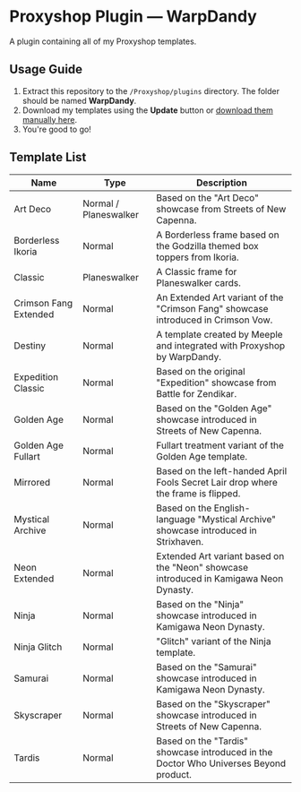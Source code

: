 # Proxyshop Plugin — WarpDandy
A plugin containing all of my Proxyshop templates.

## Usage Guide
1. Extract this repository to the `/Proxyshop/plugins` directory.  The folder should be named **WarpDandy**.
2. Download my templates using the **Update** button or [download them manually here](https://bit.ly/WDTemplates).
3. You're good to go!

##  Template List
| Name                  | Type                  | Description                                                                            |
|-----------------------|-----------------------|----------------------------------------------------------------------------------------|
| Art Deco              | Normal / Planeswalker | Based on the "Art Deco" showcase from Streets of New Capenna.                          |
| Borderless Ikoria     | Normal                | A Borderless frame based on the Godzilla themed box toppers from Ikoria.               |
| Classic               | Planeswalker          | A Classic frame for Planeswalker cards.                                                |
| Crimson Fang Extended | Normal                | An Extended Art variant of the "Crimson Fang" showcase introduced in Crimson Vow.      |
| Destiny               | Normal                | A template created by Meeple and integrated with Proxyshop by WarpDandy.               |
| Expedition Classic    | Normal                | Based on the original "Expedition" showcase from Battle for Zendikar.                  |
| Golden Age            | Normal                | Based on the "Golden Age" showcase introduced in Streets of New Capenna.               |
| Golden Age Fullart    | Normal                | Fullart treatment variant of the Golden Age template.                                  |
| Mirrored              | Normal                | Based on the left-handed April Fools Secret Lair drop where the frame is flipped.      |
| Mystical Archive      | Normal                | Based on the English-language "Mystical Archive" showcase introduced in Strixhaven.    |
| Neon Extended         | Normal                | Extended Art variant based on the "Neon" showcase introduced in Kamigawa Neon Dynasty. |
| Ninja                 | Normal                | Based on the "Ninja" showcase introduced in Kamigawa Neon Dynasty.                     |
| Ninja Glitch          | Normal                | "Glitch" variant of the Ninja template.                                                |
| Samurai               | Normal                | Based on the "Samurai" showcase introduced in Kamigawa Neon Dynasty.                   |
| Skyscraper            | Normal                | Based on the "Skyscraper" showcase introduced in Streets of New Capenna.               |
| Tardis                | Normal                | Based on the "Tardis" showcase introduced in the Doctor Who Universes Beyond product.  |


